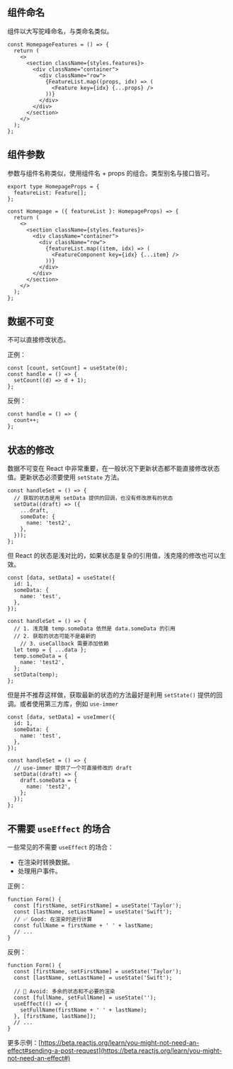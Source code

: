## 组件命名

组件以大写驼峰命名，与类命名类似。

```tsx
const HomepageFeatures = () => {
  return (
    <>
      <section className={styles.features}>
        <div className="container">
          <div className="row">
            {FeatureList.map((props, idx) => (
              <Feature key={idx} {...props} />
            ))}
          </div>
        </div>
      </section>
    </>
  );
};
```

## 组件参数

参数与组件名称类似，使用组件名 + props 的组合。类型别名与接口皆可。

```tsx
export type HomepageProps = {
  featureList: Feature[];
};

const Homepage = ({ featureList }: HomepageProps) => {
  return (
    <>
      <section className={styles.features}>
        <div className="container">
          <div className="row">
            {featureList.map((item, idx) => (
              <FeatureComponent key={idx} {...item} />
            ))}
          </div>
        </div>
      </section>
    </>
  );
};
```

## 数据不可变

不可以直接修改状态。

正例：

```tsx
const [count, setCount] = useState(0);
const handle = () => {
  setCount((d) => d + 1);
};
```

反例：

```tsx
const handle = () => {
  count++;
};
```

## 状态的修改

数据不可变在 React 中非常重要，在一般状况下更新状态都不能直接修改状态值。更新状态必须要使用 `setState` 方法。

```tsx
const handleSet = () => {
  // 获取的状态是用 setData 提供的回调，也没有修改原有的状态
  setData((draft) => ({
    ...draft,
    someDate: {
      name: 'test2',
    },
  }));
};
```

但 React 的状态是浅对比的，如果状态是复杂的引用值，浅克隆的修改也可以生效。

```tsx
const [data, setData] = useState({
  id: 1,
  someData: {
    name: 'test',
  },
});

const handleSet = () => {
  // 1. 浅克隆 temp.someData 依然是 data.someData 的引用
  // 2. 获取的状态可能不是最新的
	// 3. useCallback 需要添加依赖
  let temp = { ...data };
  temp.someData = {
    name: 'test2',
  };
  setData(temp);
};
```

但是并不推荐这样做，获取最新的状态的方法最好是利用 `setState()` 提供的回调。或者使用第三方库，例如 `use-immer` 

```tsx
const [data, setData] = useImmer({
  id: 1,
  someData: {
    name: 'test',
  },
});

const handleSet = () => {
  // use-immer 提供了一个可直接修改的 draft
  setData((draft) => {
    draft.someData = {
      name: 'test2',
    };
  });
};
```

## 不需要 `useEffect` 的场合

一些常见的不需要 `useEffect` 的场合：

- 在渲染时转换数据。
- 处理用户事件。

正例：

```tsx
function Form() {
  const [firstName, setFirstName] = useState('Taylor');
  const [lastName, setLastName] = useState('Swift');
  // ✅ Good: 在渲染时进行计算
  const fullName = firstName + ' ' + lastName;
  // ...
}
```

反例：

```tsx
function Form() {
  const [firstName, setFirstName] = useState('Taylor');
  const [lastName, setLastName] = useState('Swift');

  // 🔴 Avoid: 多余的状态和不必要的渲染
  const [fullName, setFullName] = useState('');
  useEffect(() => {
    setFullName(firstName + ' ' + lastName);
  }, [firstName, lastName]);
  // ...
}
```

更多示例：[https://beta.reactjs.org/learn/you-might-not-need-an-effect#sending-a-post-request](https://beta.reactjs.org/learn/you-might-not-need-an-effect#)